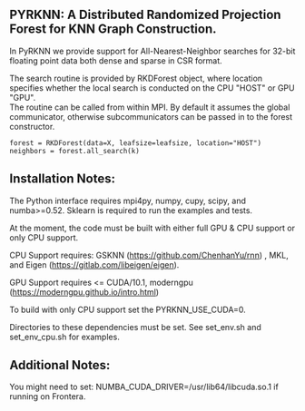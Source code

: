 ## PYRKNN: A Distributed Randomized Projection Forest for KNN Graph Construction. 

In PyRKNN we provide support for All-Nearest-Neighbor searches for 32-bit floating point data both dense and sparse in CSR format. 

The search routine is provided by RKDForest object, where location specifies whether the local search is conducted on the CPU "HOST" or GPU "GPU".  
The routine can be called from within MPI. By default it assumes the global communicator, otherwise subcommunicators can be passed in to the forest constructor. 

```
forest = RKDForest(data=X, leafsize=leafsize, location="HOST")
neighbors = forest.all_search(k)
```



Installation Notes:
--
The Python interface requires mpi4py, numpy, cupy, scipy, and numba>=0.52. 
Sklearn is required to run the examples and tests. 

At the moment, the code must be built with either full GPU & CPU support or only CPU support. 

CPU Support requires: GSKNN (https://github.com/ChenhanYu/rnn) , MKL, and Eigen (https://gitlab.com/libeigen/eigen).

GPU Support requires <= CUDA/10.1, moderngpu (https://moderngpu.github.io/intro.html) 

To build with only CPU support set the PYRKNN_USE_CUDA=0. 

Directories to these dependencies must be set. See set_env.sh and set_env_cpu.sh for examples. 


Additional Notes:
----

You might need to set: NUMBA_CUDA_DRIVER=/usr/lib64/libcuda.so.1 if running on Frontera. 





